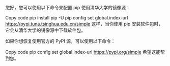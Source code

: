 您好，您可以使用以下命令来配置 pip 使用清华大学的镜像源：

Copy code
pip install pip -U
pip config set global.index-url https://pypi.tuna.tsinghua.edu.cn/simple
这样，当你使用 pip 安装软件包时，它会从清华大学的镜像源中下载软件包。

如果你想恢复使用官方的 PyPI 源，可以使用以下命令：

Copy code
pip config set global.index-url https://pypi.org/simple
希望这能帮到您。